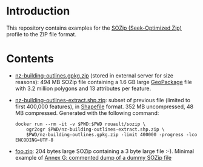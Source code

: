 # Introduction

This repository contains examples for the [SOZip (Seek-Optimized Zip)](https://sozip.org)
profile to the ZIP file format.

# Contents

- [nz-building-outlines.gpkg.zip](https://download.osgeo.org/gdal/data/sozip/nz-building-outlines.gpkg.zip)
  (stored in external server for size reasons):
  494 MB SOZip file containing a 1.6 GB large [GeoPackage](https://geopackage.org)
  file with 3.2 million polygons and 13 attributes per feature.

- [nz-building-outlines-extract.shp.zip](nz-building-outlines-extract.shp.zip):
  subset of previous file (limited to first 400,000 features), in
  [Shapefile](https://en.wikipedia.org/wiki/Shapefile) format.
  352 MB uncompressed, 48 MB compressed.
  Generated with the following command:
  ```shell
  docker run --rm -it -v $PWD:$PWD rouault/sozip \
      ogr2ogr $PWD/nz-building-outlines-extract.shp.zip \
      $PWD/nz-building-outlines.gpkg.zip -limit 400000 -progress -lco ENCODING=UTF-8
  ```

- [foo.zip](foo.zip): 204 bytes large SOZip containing a 3 byte large file :-). Minimal
  example of [Annex G: commented dump of a dummy SOZip file](https://github.com/sozip/sozip-spec/blob/master/sozip_specification.md#annex-g-commented-dump-of-a-dummy-sozip-file)
